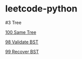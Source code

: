 # leetcode-python

#3 Tree

[100 Same Tree](./files/100.md)

[98 Validate BST](./files/98.md)

[99 Recover BST](./files/99.md)